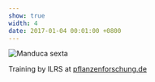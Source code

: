 ```yaml
---
show: true
width: 4
date: 2017-01-04 00:01:00 +0800
---
```

<div>
  <img data-src="{{ 'assets/images/photos/ILRS_homepage.jpg' | relative_url }}" class="lazy w-100 rounded" src="{{ '/assets/images/empty_300x200.png' | relative_url }}" data-toggle="tooltip" data-placement="top" title="Manduca sexta">
  <div class="card-body">
    <p class="card-text">
      Training by ILRS at <a href="https://www.pflanzenforschung.de/de/pflanzenwissen/bildstrecken/die-top-ten-2022" target="_blank">pflanzenforschung.de</a>
    </p>
  </div>
</div>
